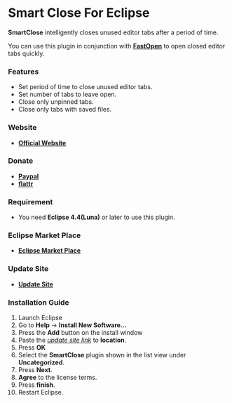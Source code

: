 # Smart Close For Eclipse

__SmartClose__ intelligently closes unused editor tabs after a period of time.

You can use this plugin in conjunction with __[FastOpen](https://mystilleef.github.io/eclipse4-fastopen/)__ to open closed editor tabs quickly.

### Features

* Set period of time to close unused editor tabs.
* Set number of tabs to leave open.
* Close only unpinned tabs.
* Close only tabs with saved files.

### Website

* __[Official Website](https://mystilleef.github.io/eclipse-smartclose/)__

### Donate

* __[Paypal](https://googledrive.com/host/0Bw1KseIE5s6cTXRJcWZzbTU0Q3c/index.html)__
* __[flattr](https://flattr.com/donation/give/to/mystilleef)__

### Requirement

* You need __Eclipse 4.4(Luna)__ or later to use this plugin.

### Eclipse Market Place

* __[Eclipse Market Place](http://marketplace.eclipse.org/content/smart-close)__


### Update Site

* __[Update Site](https://raw.github.com/mystilleef/eclipse-smartclose-updatesite/master/com.laboki.eclipse.updatesite.smartclose)__

### Installation Guide

1. Launch Eclipse
2. Go to __Help__ -> __Install New Software...__
3. Press the __Add__ button on the install window
4. Paste the *[update site link](https://raw.github.com/mystilleef/eclipse-smartclose-updatesite/master/com.laboki.eclipse.updatesite.smartclose)* to __location__.
5. Press __OK__
6. Select the __SmartClose__ plugin shown in the list view under __Uncategorized__.
7. Press __Next__.
8. __Agree__ to the license terms.
9. Press __finish__. 
10. Restart Eclipse.
